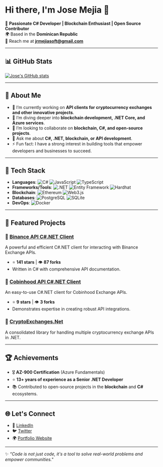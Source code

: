 # Hi there, I'm Jose Mejia 👋

🎯 **Passionate C# Developer | Blockchain Enthusiast | Open Source Contributor**  
🌍 Based in the **Dominican Republic**  
📧 Reach me at **jrmejiasoft@gmail.com**

---

## 📊 GitHub Stats
[![Jose's GitHub stats](https://github-readme-stats.vercel.app/api?username=morpheums&show_icons=true&theme=radical)](https://github.com/anuraghazra/github-readme-stats)

---

## 🚀 About Me
- 🔭 I’m currently working on **API clients for cryptocurrency exchanges and other innovative projects**.
- 🌱 I’m diving deeper into **blockchain development, .NET Core, and Azure services**.
- 👯 I’m looking to collaborate on **blockchain, C#, and open-source projects**.
- 💬 Ask me about **C#, .NET, blockchain, or API development**.
- ⚡ Fun fact: I have a strong interest in building tools that empower developers and businesses to succeed.

---

## 🔨 Tech Stack
- **Languages**: ![C#](https://img.shields.io/badge/-C%23-239120?style=flat&logo=c-sharp&logoColor=white) ![JavaScript](https://img.shields.io/badge/-JavaScript-F7DF1E?style=flat&logo=javascript&logoColor=black) ![TypeScript](https://img.shields.io/badge/-TypeScript-007ACC?style=flat&logo=typescript&logoColor=white)
- **Frameworks/Tools**: ![.NET](https://img.shields.io/badge/-.NET-512BD4?style=flat&logo=dotnet&logoColor=white) ![Entity Framework](https://img.shields.io/badge/-Entity%20Framework-512BD4?style=flat&logo=dotnet&logoColor=white) ![Hardhat](https://img.shields.io/badge/-Hardhat-FCC624?style=flat&logoColor=black)
- **Blockchain**: ![Ethereum](https://img.shields.io/badge/-Ethereum-3C3C3D?style=flat&logo=ethereum&logoColor=white) ![Web3.js](https://img.shields.io/badge/-Web3.js-F16822?style=flat&logoColor=white)
- **Databases**: ![PostgreSQL](https://img.shields.io/badge/-PostgreSQL-4169E1?style=flat&logo=postgresql&logoColor=white) ![SQLite](https://img.shields.io/badge/-SQLite-003B57?style=flat&logo=sqlite&logoColor=white)
- **DevOps**: ![Docker](https://img.shields.io/badge/-Docker-2496ED?style=flat&logo=docker&logoColor=white)

---

## 📂 Featured Projects
### 🌟 [Binance API C#.NET Client](https://github.com/morpheums/Binance.API.Csharp.Client)
A powerful and efficient C#.NET client for interacting with Binance Exchange APIs.  
- ⭐ **141 stars** | 👁️ **87 forks**  
- Written in C# with comprehensive API documentation.

### 🌟 [Cobinhood API C#.NET Client](https://github.com/morpheums/Cobinhood.API.Csharp.Client)
An easy-to-use C#.NET client for Cobinhood Exchange APIs.  
- ⭐ **9 stars** | 👁️ **3 forks**  
- Demonstrates expertise in creating robust API integrations.

### 🌟 [CryptoExchanges.Net](https://github.com/morpheums/CryptoExchanges.Net)
A consolidated library for handling multiple cryptocurrency exchange APIs in .NET.

---

## 🏆 Achievements
- 🎖️ **AZ-900 Certification** (Azure Fundamentals)
- ⭐ **13+ years of experience as a Senior .NET Developer**
- 📚 Contributed to open-source projects in the **blockchain** and **C#** ecosystems.

---

## 🌐 Let's Connect
- 💼 [LinkedIn](https://www.linkedin.com/in/your-profile)  
- 🐦 [Twitter](https://twitter.com/your-handle)  
- 🌍 [Portfolio Website](https://yourwebsite.com)  

---

✨ _“Code is not just code, it's a tool to solve real-world problems and empower communities."_  
